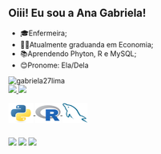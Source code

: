 ## Oiii! Eu sou a Ana Gabriela!
- 🎓Enfermeira; <br>
- 🧑‍🎓Atualmente graduanda em Economia; <br>
- 📚Aprendendo Phyton, R e MySQL; <br>
- 😊Pronome: Ela/Dela
<img src="https://komarev.com/ghpvc/?username=SEUUSUARIO&color=green" alt="gabriela27lima" /> 

 <div>
  <a href="https://github.com/gabriela27lima">
  <img height="180em" src="https://github-readme-stats.vercel.app/api?username=gabriela27lima&theme=merko&show_icons=true)"/>
  <img height="180em" src="https://github-readme-stats.vercel.app/api/top-langs/?username=gabriela27lima&layout=compact&langs_count=7&theme=merko"/>
</div>
<div style="display: inline_block"><br>
  <img align="center"  alt="Gabi-Python" height="40" width="50" src="https://github.com/devicons/devicon/blob/master/icons/python/python-original.svg">
  <img align="center" alt="Gabi-R" height="40" width="50" src="https://github.com/devicons/devicon/blob/master/icons/r/r-original.svg">
  <img align="center" alt="Gabi-MySQL" height="40" width="50" src="https://github.com/devicons/devicon/blob/master/icons/mysql/mysql-original.svg">

  

</div>
  
  ##
 
<div> 
  <a href="https://instagram.com/gabrielaslima" target="_blank"><img src="https://img.shields.io/badge/-Instagram-%23E4405F?style=for-the-badge&logo=instagram&logoColor=white" target="_blank"></a>
  <a href = "mailto:gabriela.27lima@gmail.com"><img src="https://img.shields.io/badge/-Gmail-%23333?style=for-the-badge&logo=gmail&logoColor=white" target="_blank"></a>
  <a href="https://www.linkedin.com/in/ana-gabriela-lima-09441b148/" target="_blank"><img src="https://img.shields.io/badge/-LinkedIn-%230077B5?style=for-the-badge&logo=linkedin&logoColor=white" target="_blank"></a> 
  
 
</div>
